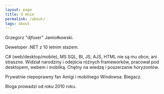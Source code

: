 ```yaml
---
layout: page
title: O mnie
permalink: /about/
tags: about
---
```


Grzegorz "djfoxer" Jamiołkowski.

Deweloper .NET z 10 letnim stażem.

C# (web/desktop/mobile), MS SQL, BI, JS, AJS, HTML nie są mu obce, ani straszne.
Widział narodziny i odejścia różnych frameworków, pracował pod desktopem, webem i mobilką.
Chętny na wiedzę i poszerzanie horyzontów.

Prywatnie niepoprawny fan Amigi i mobilnego Windowsa. Biegacz. 

Bloga prowadzi od roku 2010 roku.
